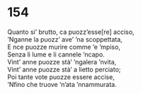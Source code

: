 # 154
  
Quanto si’ brutto, ca puozz’esse[re] acciso,  
’Nganne la puozz’ ave’ ’na scoppettata,  
E nce puozze murire comme ’e ’mpiso,  
Senza li lume e li cannele ’ncapo.  
Vint’ anne puozze stà’ ’ngalera ’nvita,  
Vint’ anne puozze stà’ a lietto perciato;  
Poi tante vote puozze essere accise,  
’Nfino che truove ’n’ata ’nnammurata.
